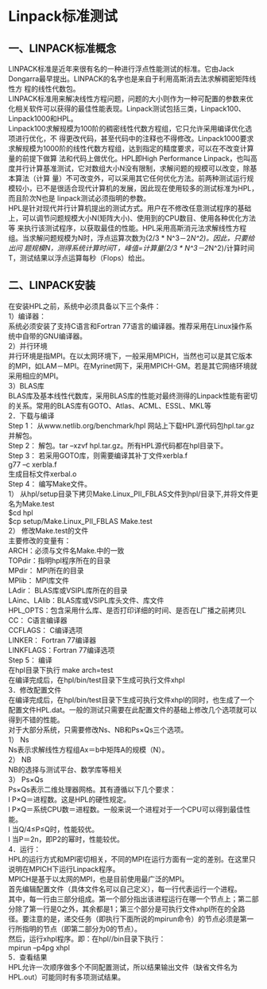 Linpack标准测试
===
一、LINPACK标准概念
---

LINPACK标准是近年来很有名的一种进行浮点性能测试的标准。它由Jack Dongarra最早提出。LINPACK的名字也是来自于利用高斯消去法求解稠密矩阵线性方
程的线性代数包。<br>LINPACK标准用来解决线性方程问题，问题的大小则作为一种可配置的参数来优化相关软件可以获得的最佳性能表现。Linpack测试包括三类，Linpack100、Linpack1000和HPL。<br>Linpack100求解规模为100阶的稠密线性代数方程组，它只允许采用编译优化选项进行优化，不
得更改代码，甚至代码中的注释也不得修改。Linpack1000要求求解规模为1000阶的线性代数方程组，达到指定的精度要求，可以在不改变计算量的前提下做算
法和代码上做优化。HPL即High Performance Linpack，也叫高度并行计算基准测试，它对数组大小N没有限制，求解问题的规模可以改变，除基本算法（计算
量）不可改变外，可以采用其它任何优化方法。前两种测试运行规模较小，已不是很适合现代计算机的发展，因此现在使用较多的测试标准为HPL，而且阶次N也是
linpack测试必须指明的参数。<br>
HPL是针对现代并行计算机提出的测试方式。用户在不修改任意测试程序的基础上，可以调节问题规模大小N(矩阵大小)、使用到的CPU数目、使用各种优化方法等
来执行该测试程序，以获取最佳的性能。HPL采用高斯消元法求解线性方程组。当求解问题规模为N时，浮点运算次数为(2/3 * N^3－2*N^2)。因此，只要给出问
题规模N，测得系统计算时间T，峰值=计算量(2/3 * N^3－2*N^2)/计算时间T，测试结果以浮点运算每秒（Flops）给出。<br>

二、LINPACK安装
---

在安装HPL之前，系统中必须具备以下三个条件：<br>
1）编译器：<br>
系统必须安装了支持C语言和Fortran 77语言的编译器。推荐采用在Linux操作系统中自带的GNU编译器。<br>
2）并行环境<br>
并行环境是指MPI。在以太网环境下，一般采用MPICH，当然也可以是其它版本的MPI，如LAM－MPI。在Myrinet网下，采用MPICH-GM。若是其它网络环境就采用相应的MPI。<br>
3）BLAS库<br>
BLAS库及基本线性代数库，采用BLAS库的性能对最终测得的Linpack性能有密切的关系。常用的BLAS库有GOTO、Atlas、ACML、ESSL、MKL等<br>
2．下载与编译<br>
Step 1：   从www.netlib.org/benchmark/hpl 网站上下载HPL源代码包hpl.tar.gz并解包。<br>
Step 2：   解包。tar –xzvf hpl.tar.gz。所有HPL源代码都在hpl目录下。<br>
Step 3：   若采用GOTO库，则需要编译其补丁文件xerbla.f<br>
g77 –c xerbla.f<br>
生成目标文件xerbal.o<br>
Step 4：   编写Make文件。<br>
1） 从hpl/setup目录下拷贝Make.Linux_PII_FBLAS文件到hpl/目录下,并将文件更名为Make.test<br>
$cd hpl<br>
$cp setup/Make.Linux_PII_FBLAS Make.test<br>
2） 修改Make.test的文件<br>
主要修改的变量有：<br>
ARCH：必须与文件名Make.<arch>中的<arch>一致<br>
TOPdir：指明hpl程序所在的目录<br>
MPdir： MPI所在的目录<br>
MPlib： MPI库文件<br>
LAdir： BLAS库或VSIPL库所在的目录<br>
LAinc、LAlib：BLAS库或VSIPL库头文件、库文件<br>
HPL_OPTS：包含采用什么库、是否打印详细的时间、是否在L广播之前拷贝L<br>
CC：      C语言编译器<br>
CCFLAGS： C编译选项<br>
LINKER： Fortran 77编译器<br>
LINKFLAGS：Fortran 77编译选项<br>
Step 5：   编译<br>
在hpl目录下执行  make arch=test<br>
在编译完成后，在hpl/bin/test目录下生成可执行文件xhpl<br>
 3．修改配置文件<br>
在编译完成后，在hpl/bin/test目录下生成可执行文件xhpl的同时，也生成了一个配置文件HPL.dat。一般的测试只需要在此配置文件的基础上修改几个选项就可以得到不错的性能。<br>
对于大部分系统，只需要修改Ns、NB和Ps×Qs三个选项。<br>
 1） Ns<br>
Ns表示求解线性方程组Ax＝b中矩阵A的规模（N）。<br>
  2） NB<br>
NB的选择与测试平台、数学库等相关<br>
  3） Ps×Qs<br>
Ps×Qs表示二维处理器网格。其有遵循以下几个要求：<br>
l P×Q＝进程数。这是HPL的硬性规定。<br>
l P×Q＝系统CPU数＝进程数。一般来说一个进程对于一个CPU可以得到最佳性能。<br>
l 当Q/4≤P≤Q时，性能较优。<br>
l 当P＝2n，即P2的幂时，性能较优。<br>
  4．运行：<br>
HPL的运行方式和MPI密切相关，不同的MPI在运行方面有一定的差别。在这里只说明在MPICH下运行Linpack程序。<br>
MPICH是基于以太网的MPI，也是目前使用最广泛的MPI。<br>
首先编辑配置文件<p4file>（具体文件名可以自己定义），<p4file>每一行代表运行一个进程。<br>
其中，每一行由三部分组成。第一个部分指出该进程运行在哪一个节点上；第二部分除了第一行是0之外，其余都是1；第三个部分是可执行文件xhpl所在的全路径。要注意的是，递交任务（即执行下面所说的mpirun命令）的节点必须是第一行所指明的节点（即第二部分为0的节点）。<br>
然后，运行xhpl程序。即：在hpl/<arch>/bin目录下执行：<br>
mpirun –p4pg <p4file> xhpl<br>
  5．查看结果<br>
HPL允许一次顺序做多个不同配置测试，所以结果输出文件（缺省文件名为HPL.out）可能同时有多项测试结果。<br>
